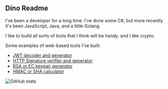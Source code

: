 
## Dino Readme

I've been a developer for a long time.  I've done some C#, but more recently
it's been JavaScript, Java, and a little Golang.

I like to build all sorts of tools that I think will be handy. and I like crypto.

Some examples of web-based tools I've built:
- [JWT decoder and generator](https://dinochiesa.github.io/jwt)
- [HTTP Signature verifier and generator](https://dinochiesa.github.io/httpsig/)
- [RSA or EC keypair generator](https://dinochiesa.github.io/download-keypair/)
- [HMAC or SHA calculator](https://dinochiesa.github.io/hmachash/index.html)


![GitHub stats](https://github-readme-stats.vercel.app/api?username=DinoChiesa&count_private=true)
